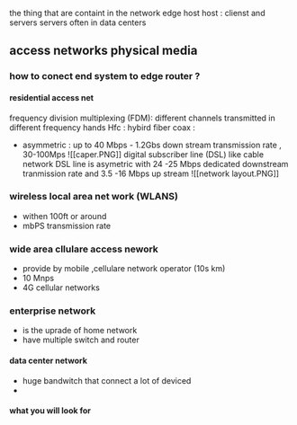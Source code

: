 the thing that are containt  in the network edge 
host 
host : clienst and servers 
servers often in data centers 

## access networks  physical media  
### how to conect end system to edge router ? 

#### residential access net 
 frequency division multiplexing (FDM): different channels transmitted in different frequency hands 
 Hfc : hybird fiber coax : 
 - asymmetric : up to 40 Mbps - 1.2Gbs down stream transmission rate , 30-100Mps
    ![[caper.PNG]]
digital  subscriber line (DSL)
	like cable network DSL line is  asymetric with 24 -25 Mbps dedicated downstream tranmission rate 
	and 3.5 -16 Mbps up stream 
	![[network layout.PNG]]
### wireless  local area net work (WLANS) 
- withen 100ft  or around 
- mbPS transmission rate 
### wide area cllulare access nework 
- provide by  mobile ,cellulare network operator  (10s km)
- 10 Mnps 
- 4G cellular networks 
### enterprise network 
- is the uprade of home network 
- have multiple switch and router 
#### data center network 
- huge bandwitch that connect a lot of deviced 
- 



    
 
#### what you will look for 


